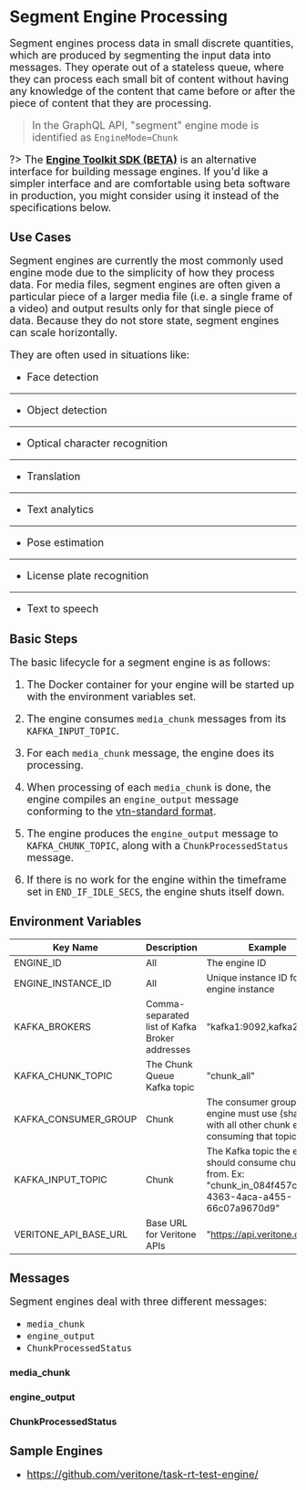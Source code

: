 <style>
     p, ul, ol, li { font-size: 18px !important; }
</style>

# Segment Engine Processing

Segment engines process data in small discrete quantities, which are produced by segmenting the input data into messages.
They operate out of a stateless queue, where they can process each small bit of content without having any knowledge of the content that came before or after the piece of content that they are processing.

> In the GraphQL API, "segment" engine mode is identified as `EngineMode=Chunk`

?> The **[Engine Toolkit SDK (BETA)](/developer/engines/toolkit/)**
is an alternative interface for building message engines.
If you'd like a simpler interface and are comfortable using beta software in production,
you might consider using it instead of the specifications below.

## Use Cases

Segment engines are currently the most commonly used engine mode due to the simplicity of how they process data.
For media files, segment engines are often given a particular piece of a larger media file (i.e. a single frame of a video) and output results only for that single piece of data.
Because they do not store state, segment engines can scale horizontally.

They are often used in situations like:

- Face detection

<hr/>

- Object detection

<hr/>

- Optical character recognition

<hr/>

- Translation

<hr/>

- Text analytics

<hr/>

- Pose estimation

<hr/>

- License plate recognition

<hr/>

- Text to speech

## Basic Steps

The basic lifecycle for a segment engine is as follows:

1. The Docker container for your engine will be started up with the environment variables set.

2. The engine consumes `media_chunk` messages from its `KAFKA_INPUT_TOPIC`.

3. For each `media_chunk` message, the engine does its processing.

4. When processing of each `media_chunk` is done, the engine compiles an `engine_output` message conforming to the [vtn-standard format](/developer/engines/standards/engine-output/).

5. The engine produces the `engine_output` message to `KAFKA_CHUNK_TOPIC`, along with a `ChunkProcessedStatus` message.

6. If there is no work for the engine within the timeframe set in `END_IF_IDLE_SECS`, the engine shuts itself down.

## Environment Variables

| Key Name | Description | Example |
| -------- | ----------- | ------- |
| ENGINE_ID|All|The engine ID |
| ENGINE_INSTANCE_ID|All|Unique instance ID for the engine instance |
| KAFKA_BROKERS | Comma-separated list of Kafka Broker addresses | "kafka1:9092,kafka2:9092" |
| KAFKA_CHUNK_TOPIC | The Chunk Queue Kafka topic | "chunk_all" |
| KAFKA_CONSUMER_GROUP|Chunk|The consumer group the engine must use (shared with all other chunk engines consuming that topic)  |
| KAFKA_INPUT_TOPIC|Chunk|The Kafka topic the engine should consume chunks from. Ex: "chunk_in_084f457c-4363-4aca-a455-66c07a9670d9" |
| VERITONE_API_BASE_URL | Base URL for Veritone APIs | "https://api.veritone.com" |

## Messages

Segment engines deal with three different messages:

- `media_chunk`
- `engine_output`
- `ChunkProcessedStatus`

### media_chunk

[](../_messages/media_chunk.md ':include')

### engine_output

[](../_messages/engine_output.md ':include')

### ChunkProcessedStatus

[](../_messages/chunkprocessedstatus.md ':include')

## Sample Engines

- https://github.com/veritone/task-rt-test-engine/
